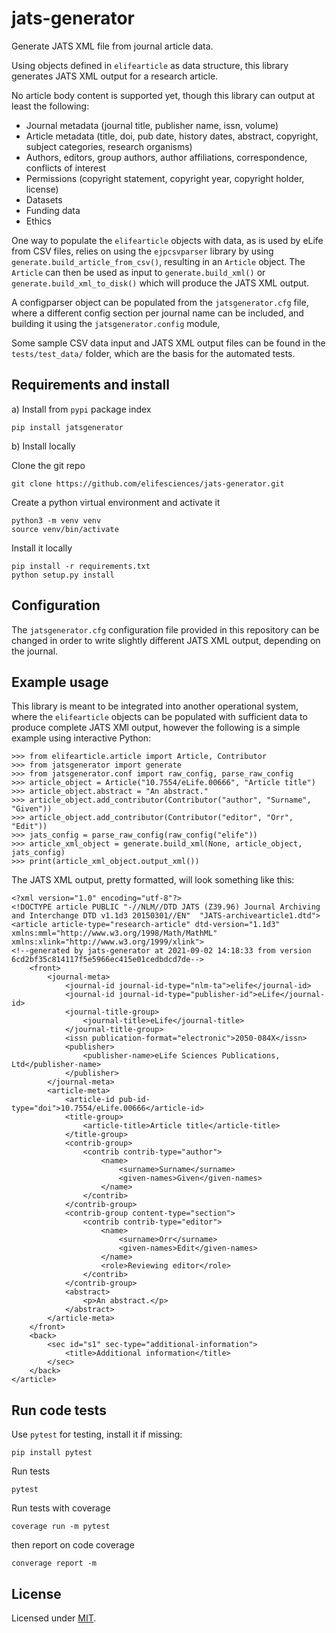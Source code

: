 # jats-generator

Generate JATS XML file from journal article data.

Using objects defined in `elifearticle` as data structure, this library generates JATS XML output for a research article.

No article body content is supported yet, though this library can output at least the following:

- Journal metadata (journal title, publisher name, issn, volume)
- Article metadata (title, doi, pub date, history dates, abstract, copyright, subject categories, research organisms)
- Authors, editors, group authors, author affiliations, correspondence, conflicts of interest
- Permissions (copyright statement, copyright year, copyright holder, license)
- Datasets
- Funding data
- Ethics

One way to populate the `elifearticle` objects with data, as is used by eLife from CSV files, relies on using the `ejpcsvparser` library by using `generate.build_article_from_csv()`, resulting in an `Article` object. The `Article` can then be used as input to `generate.build_xml()` or `generate.build_xml_to_disk()` which will produce the JATS XML output.

A configparser object can be populated from the `jatsgenerator.cfg` file, where a different config section per journal name can be included, and building it using the `jatsgenerator.config` module, 

Some sample CSV data input and JATS XML output files can be found in the `tests/test_data/` folder, which are the basis for the automated tests.

## Requirements and install

a) Install from `pypi` package index

```
pip install jatsgenerator
```

b) Install locally

Clone the git repo

`git clone https://github.com/elifesciences/jats-generator.git`

Create a python virtual environment and activate it

```
python3 -m venv venv
source venv/bin/activate
```

Install it locally

```
pip install -r requirements.txt
python setup.py install
```

## Configuration

The `jatsgenerator.cfg` configuration file provided in this repository can be changed in order to write slightly different JATS XML output, depending on the journal.

## Example usage

This library is meant to be integrated into another operational system, where the `elifearticle` objects can be populated with sufficient data to produce complete JATS XMl output, however the following is a simple example using interactive Python:


```
>>> from elifearticle.article import Article, Contributor
>>> from jatsgenerator import generate
>>> from jatsgenerator.conf import raw_config, parse_raw_config
>>> article_object = Article("10.7554/eLife.00666", "Article title")
>>> article_object.abstract = "An abstract."
>>> article_object.add_contributor(Contributor("author", "Surname", "Given"))
>>> article_object.add_contributor(Contributor("editor", "Orr", "Edit"))
>>> jats_config = parse_raw_config(raw_config("elife"))
>>> article_xml_object = generate.build_xml(None, article_object, jats_config)
>>> print(article_xml_object.output_xml())
```

The JATS XML output, pretty formatted, will look something like this:

```
<?xml version="1.0" encoding="utf-8"?>
<!DOCTYPE article PUBLIC "-//NLM//DTD JATS (Z39.96) Journal Archiving and Interchange DTD v1.1d3 20150301//EN"  "JATS-archivearticle1.dtd">
<article article-type="research-article" dtd-version="1.1d3" xmlns:mml="http://www.w3.org/1998/Math/MathML" xmlns:xlink="http://www.w3.org/1999/xlink">
<!--generated by jats-generator at 2021-09-02 14:18:33 from version 6cd2bf35c814117f5e5966ec415e01cedbdcd7de-->
    <front>
        <journal-meta>
            <journal-id journal-id-type="nlm-ta">elife</journal-id>
            <journal-id journal-id-type="publisher-id">eLife</journal-id>
            <journal-title-group>
                <journal-title>eLife</journal-title>
            </journal-title-group>
            <issn publication-format="electronic">2050-084X</issn>
            <publisher>
                <publisher-name>eLife Sciences Publications, Ltd</publisher-name>
            </publisher>
        </journal-meta>
        <article-meta>
            <article-id pub-id-type="doi">10.7554/eLife.00666</article-id>
            <title-group>
                <article-title>Article title</article-title>
            </title-group>
            <contrib-group>
                <contrib contrib-type="author">
                    <name>
                        <surname>Surname</surname>
                        <given-names>Given</given-names>
                    </name>
                </contrib>
            </contrib-group>
            <contrib-group content-type="section">
                <contrib contrib-type="editor">
                    <name>
                        <surname>Orr</surname>
                        <given-names>Edit</given-names>
                    </name>
                    <role>Reviewing editor</role>
                </contrib>
            </contrib-group>
            <abstract>
                <p>An abstract.</p>
            </abstract>
        </article-meta>
    </front>
    <back>
        <sec id="s1" sec-type="additional-information">
            <title>Additional information</title>
        </sec>
    </back>
</article>
```

## Run code tests

Use `pytest` for testing, install it if missing:

```
pip install pytest
```

Run tests

```
pytest
```

Run tests with coverage

```
coverage run -m pytest
```

then report on code coverage

```
converage report -m
```

## License

Licensed under [MIT](https://opensource.org/licenses/mit-license.php).
